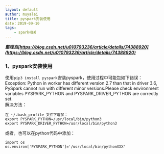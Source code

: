 ```yaml
---
layout: default
author: muyalei
title: pyspark安装使用
date：2019-09-10
tags:
    - spark相关
---
```



***整理自[https://blog.csdn.net/u010793236/article/details/74388920](https://blog.csdn.net/u010793236/article/details/74388920)***

### 1、pyspark安装使用
使用`pip3 install pyspark`安装pyspark，使用过程中可能包如下错误：<br />
Exception: Python in worker has different version 2.7 than that in driver 3.6, PySpark cannot run with different minor versions.Please check environment variables PYSPARK_PYTHON and PYSPARK_DRIVER_PYTHON are correctly set.<br />
解决方法： 
```
在 ~/.bash_profile 文件下增加：
export PYSPARK_PYTHON=/usr/local/bin/python3
export PYSPARK_DRIVER_PYTHON=/usr/local/bin/python3
```
或者，也可以在python代码中添加：
```
import os
os.environ['PYSPARK_PYTHON']='/usr/local/bin/pythonXXX' 
```
